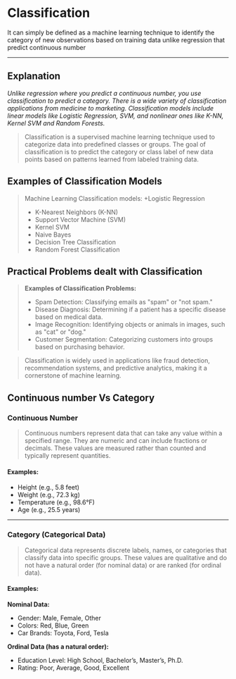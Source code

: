 # Classification
It can simply be defined as a machine learning technique to identify the category of new observations based on training data unlike regression that predict continuous number

---

## Explanation
_Unlike regression where you predict a continuous number, you use classification to predict a category. There is a wide variety of classification applications from medicine to marketing. Classification models include linear models like Logistic Regression, SVM, and nonlinear ones like K-NN, Kernel SVM and Random Forests._

> Classification is a supervised machine learning technique used to categorize data into predefined classes or groups. The goal of classification is to predict the category or class label of new data points based on patterns learned from labeled training data.

## Examples of Classification Models
> Machine Learning Classification models:
> +Logistic Regression
> + K-Nearest Neighbors (K-NN)
> + Support Vector Machine (SVM)
> + Kernel SVM
> + Naive Bayes
> + Decision Tree Classification
> + Random Forest Classification

## Practical Problems dealt with Classification
> __Examples of Classification Problems:__
> + Spam Detection: Classifying emails as "spam" or "not spam."
> + Disease Diagnosis: Determining if a patient has a specific disease based on medical data.
> + Image Recognition: Identifying objects or animals in images, such as "cat" or "dog."
> + Customer Segmentation: Categorizing customers into groups based on purchasing behavior.

> Classification is widely used in applications like fraud detection, recommendation systems, and predictive analytics, making it a cornerstone of machine learning.

## Continuous number Vs Category
### Continuous Number
> Continuous numbers represent data that can take any value within a specified range. They are numeric and can include fractions or decimals. These values are measured rather than counted and typically represent quantities.

#### Examples:
+ Height (e.g., 5.8 feet)
+ Weight (e.g., 72.3 kg)
+ Temperature (e.g., 98.6°F)
+ Age (e.g., 25.5 years)
---

### Category (Categorical Data)
> Categorical data represents discrete labels, names, or categories that classify data into specific groups. These values are qualitative and do not have a natural order (for nominal data) or are ranked (for ordinal data).

#### Examples:
__Nominal Data:__
+ Gender: Male, Female, Other
+ Colors: Red, Blue, Green
+ Car Brands: Toyota, Ford, Tesla

__Ordinal Data (has a natural order):__
+ Education Level: High School, Bachelor’s, Master’s, Ph.D.
+ Rating: Poor, Average, Good, Excellent



